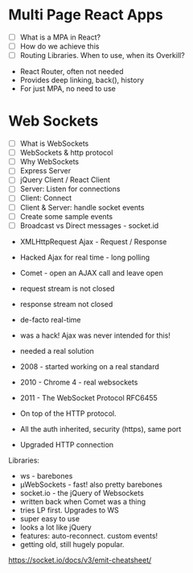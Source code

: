 # Multi Page React Apps
* [ ] What is a MPA in React?
* [ ] How do we achieve this
* [ ] Routing Libraries.  When to use, when its Overkill?
 - React Router, often not needed
 - Provides deep linking, back(), history
 - For just MPA, no need to use

# Web Sockets
- [ ] What is WebSockets
- [ ] WebSockets & http protocol
- [ ] Why WebSockets
- [ ] Express Server
- [ ] jQuery Client / React Client
- [ ] Server: Listen for connections
- [ ] Client: Connect
- [ ] Client & Server: handle socket events
- [ ] Create some sample events
- [ ] Broadcast vs Direct messages - socket.id

- XMLHttpRequest  Ajax - Request / Response
- Hacked Ajax for real time - long polling
- Comet - open an AJAX call and leave open
- request stream is not closed
- response stream not closed
- de-facto real-time
- was a hack! Ajax was never intended for this!
- needed a real solution

- 2008 - started working on a real standard
- 2010 - Chrome 4 - real websockets
- 2011 - The WebSocket Protocol RFC6455

- On top of the HTTP protocol.
- All the auth inherited, security (https), same port
- Upgraded HTTP connection

Libraries:
- ws - barebones
- μWebSockets - fast! also pretty barebones
- socket.io - the jQuery of Websockets
 - written back when Comet was a thing
 - tries LP first. Upgrades to WS
 - super easy to use
 - looks a lot like jQuery
 - features: auto-reconnect. custom events!
 - getting old, still hugely popular.

https://socket.io/docs/v3/emit-cheatsheet/